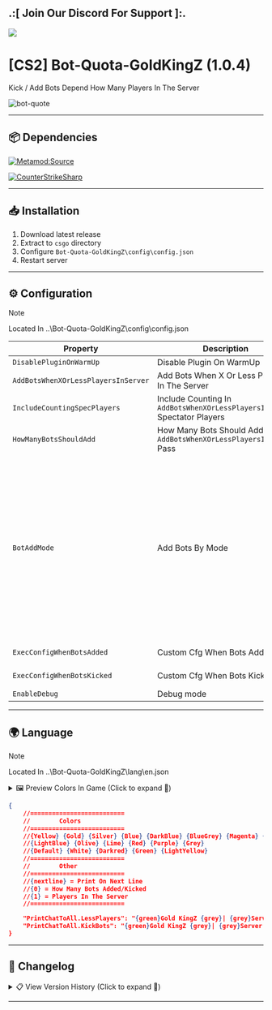 ## .:[ Join Our Discord For Support ]:.

<a href="https://discord.com/invite/U7AuQhu"><img src="https://discord.com/api/guilds/651838917687115806/widget.png?style=banner2"></a>

# [CS2] Bot-Quota-GoldKingZ (1.0.4)

Kick / Add Bots Depend How Many Players In The Server

![bot-quote](https://github.com/user-attachments/assets/c88a8ba3-dfaf-4265-9e22-1a4174370d8d)

---

## 📦 Dependencies
[![Metamod:Source](https://img.shields.io/badge/Metamod:Source-2.x-2d2d2d?logo=sourceengine)](https://www.sourcemm.net/downloads.php?branch=dev)

[![CounterStrikeSharp](https://img.shields.io/badge/CounterStrikeSharp-83358F)](https://github.com/roflmuffin/CounterStrikeSharp)

---

## 📥 Installation

1. Download latest release
2. Extract to `csgo` directory
3. Configure `Bot-Quota-GoldKingZ\config\config.json`
4. Restart server

---

## ⚙️ Configuration

> [!NOTE]
> Located In ..\Bot-Quota-GoldKingZ\config\config.json                                           
>

| Property | Description | Values | Required |  
|----------|-------------|--------|----------|  
| `DisablePluginOnWarmUp` | Disable Plugin On WarmUp | `true`/`false` | - |  
| `AddBotsWhenXOrLessPlayersInServer` | Add Bots When X Or Less Players In The Server | `Integer` (e.g., `5`) | - |  
| `IncludeCountingSpecPlayers` | Include Counting In `AddBotsWhenXOrLessPlayersInServer` Spectator Players | `true`/`false` | `AddBotsWhenXOrLessPlayersInServer=x` |  
| `HowManyBotsShouldAdd` | How Many Bots Should Add When `AddBotsWhenXOrLessPlayersInServer` Pass | `Integer` (e.g., `10`) | `AddBotsWhenXOrLessPlayersInServer=x` |    
| `BotAddMode` | Add Bots By Mode |`String` (e.g., `fill`)<br> `normal`-The Number Of Bots On The Server Equals HowManyBotsShouldAdd<br>`fill`-The Server Is Filled With Bots Until There Are At Least HowManyBotsShouldAdd Players On The Server (Humans + Bots). Human Players Joining Cause An Existing Bot To Be Kicked, Human Players Leaving Might Cause A Bot To Be Added<br>`match`-The Number Of Bots On The Server Equals The Number Of Human Players Times HowManyBotsShouldAdd | - |  
| `ExecConfigWhenBotsAdded` | Custom Cfg When Bots Added | `String` (e.g., `Bot-Quota-GoldKingZ/WhenBotsAdded.cfg`) | - |  
| `ExecConfigWhenBotsKicked` | Custom Cfg When Bots Kicked | `String` (e.g., `Bot-Quota-GoldKingZ/WhenBotsKicked.cfg`) | - |  
| `EnableDebug` | Debug mode | `true`/`false` | - |  


---

## 🌍 Language

> [!NOTE]
> Located In ..\Bot-Quota-GoldKingZ\lang\en.json                                           
>

<details>
<summary>🖼️ Preview Colors In Game (Click to expand 🔽)</summary>

![Color Preview](https://github.com/oqyh/cs2-Game-Manager/assets/48490385/3df7caa9-34a7-47da-94aa-8d682f59e85d)
</details>

```json
{
	//==========================
	//        Colors
	//==========================
	//{Yellow} {Gold} {Silver} {Blue} {DarkBlue} {BlueGrey} {Magenta} {LightRed}
	//{LightBlue} {Olive} {Lime} {Red} {Purple} {Grey}
	//{Default} {White} {Darkred} {Green} {LightYellow}
	//==========================
	//        Other
	//==========================
	//{nextline} = Print On Next Line
	//{0} = How Many Bots Added/Kicked
	//{1} = Players In The Server
	//==========================

	"PrintChatToAll.LessPlayers": "{green}Gold KingZ {grey}| {grey}Server Has Less Players {lime}Adding {0} Bots",
	"PrintChatToAll.KickBots": "{green}Gold KingZ {grey}| {grey}Server Has More Players {darkred}Kicking All Bots"
}
```

---

## 📜 Changelog

<details>
<summary>📋 View Version History (Click to expand 🔽)</summary>

### [1.0.4]
- Fix Cfg Flood

### [1.0.3]
- Fix Some Bugs
- Removed CheckPlayersByTimer
- Added In config.json info on each what it do

### [1.0.2]
- Fix Bug Counting
- Added Some Debugs Info

### [1.0.1]
- Fix Bug

### [1.0.0]
- Initial Release

</details>

---
